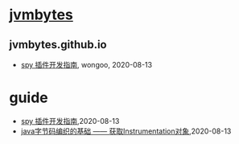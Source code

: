 # [jvmbytes](http://jvmbytes.com)

## jvmbytes.github.io
* [spy 插件开发指南](/jvmbytes-spy-plugin-guide), wongoo, 2020-08-13
# guide
* [spy 插件开发指南](/jvmbytes-spy-plugin-guide),2020-08-13
* [java字节码编织的基础 —— 获取Instrumentation对象](/jvmbytes-agent-guide),2020-08-13

